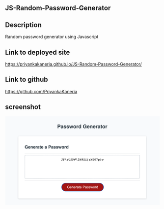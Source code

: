 ## JS-Random-Password-Generator
## Description
Random password generator using Javascript

## Link to deployed site
https://priyankakaneria.github.io/JS-Random-Password-Generator/

## Link to github
https://github.com/PriyankaKaneria

## screenshot
![alt text](https://github.com/PriyankaKaneria/JS-Random-Password-Generator/blob/main/Screenshot.png)
